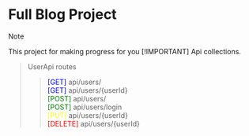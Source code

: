 # Full Blog Project

> [!NOTE]
> This project for making progress for you
> [!IMPORTANT]
> Api collections.
> > UserApi routes
> > > <span style="color:blue;">[GET]</span> api/users/  
>>> <span style="color:blue;">[GET]</span> api/users/{userId}  
>>> <span style="color:green;">[POST]</span> api/users/  
>>> <span style="color:green;">[POST]</span> api/users/login  
>>> <span style="color:yellow;">[PUT]</span> api/users/{userId}  
>>> <span style="color:red;">[DELETE]</span> api/users/{userId}  

